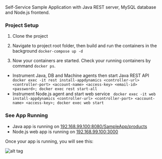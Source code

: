 Self-Service Sample Application with Java REST server, MySQL database and Node.js frontend.

### Project Setup

1. Clone the project

1. Navigate to project root folder, then build and run the containers in the background 
	```docker-compose up -d```
1. Now your containers are started. Check your running containers by command `docker ps`. 
* Instrument Java, DB and Machine agents then start Java REST API
	``` docker exec -it rest install-appdynamics <controller-url> <controller-port> <account-name> <access-key> <email-id> <password>; docker exec rest start-all```
* Instrument Node.js agent and start web service
	``` docker exec -it web install-appdynamics <controller-url> <controller-port> <account-name> <access-key>; docker exec web start```

### See App Running
* Java app is running on [192.168.99.100:8080/SampleApp/products](http://192.168.99.100:8080/SampleApp/products)
* Node.js web app is running on [192.168.99.100:3000](http://192.168.99.100:3000/#)

Once your app is running,  you will see this:

![alt tag](https://github.com/Appdynamics/SampleApp/blob/master/web/src/public/img/sampleapp.png)
